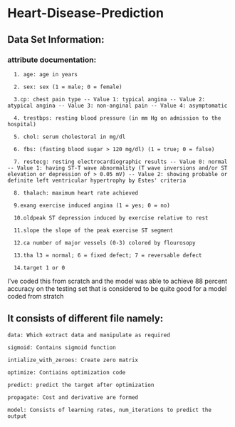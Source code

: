 # Heart-Disease-Prediction

## Data Set Information:

  ### attribute documentation: 
  
      1. age: age in years
      
      2. sex: sex (1 = male; 0 = female)
      
      3.cp: chest pain type -- Value 1: typical angina -- Value 2: atypical angina -- Value 3: non-anginal pain -- Value 4: asymptomatic 
      
      4. trestbps: resting blood pressure (in mm Hg on admission to the hospital) 
      
      5. chol: serum cholestoral in mg/dl
      
      6. fbs: (fasting blood sugar > 120 mg/dl) (1 = true; 0 = false)
      
      7. restecg: resting electrocardiographic results -- Value 0: normal -- Value 1: having ST-T wave abnormality (T wave inversions and/or ST elevation or depression of > 0.05 mV) -- Value 2: showing probable or definite left ventricular hypertrophy by Estes' criteria
      
      8. thalach: maximum heart rate achieved 
      
      9.exang exercise induced angina (1 = yes; 0 = no) 
      
      10.oldpeak ST depression induced by exercise relative to rest 
      
      11.slope the slope of the peak exercise ST segment 
      
      12.ca number of major vessels (0-3) colored by flourosopy 
      
      13.tha l3 = normal; 6 = fixed defect; 7 = reversable defect 
      
      14.target 1 or 0 
      
I've coded this from scratch and the model was able to achieve 88 percent accuracy on the testing set that is considered to be quite good for a model coded from stratch

  ## It consists of different file namely:
  
    data: Which extract data and manipulate as required
    
    sigmoid: Contains sigmoid function
   
    intialize_with_zeroes: Create zero matrix
   
    optimize: Contiains optimization code
   
    predict: predict the target after optimization
   
    propagate: Cost and derivative are formed
    
    model: Consists of learning rates, num_iterations to predict the output

